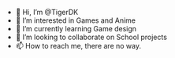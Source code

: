 - 👋 Hi, I’m @TigerDK
- 👀 I’m interested in Games and Anime
- 🌱 I’m currently learning Game design
- 💞️ I’m looking to collaborate on School projects
- 📫 How to reach me, there are no way.

<!---
TigerDK/TigerDK is a ✨ special ✨ repository because its `README.md` (this file) appears on your GitHub profile.
You can click the Preview link to take a look at your changes.
--->
